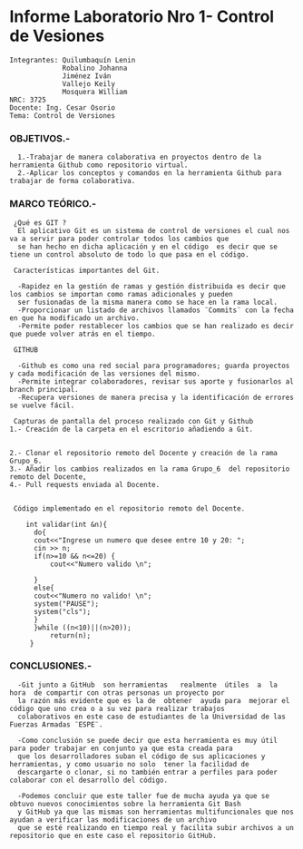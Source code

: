 # Informe Laboratorio Nro 1- Control de Vesiones
    Integrantes: Quilumbaquín Lenin
                 Robalino Johanna
                 Jiménez Iván
                 Vallejo Keily
                 Mosquera William 
    NRC: 3725
    Docente: Ing. Cesar Osorio
    Tema: Control de Versiones
###    OBJETIVOS.-
      1.-Trabajar de manera colaborativa en proyectos dentro de la herramienta Github como repositorio virtual.
      2.-Aplicar los conceptos y comandos en la herramienta Github para trabajar de forma colaborativa. 
###    MARCO TEÓRICO.-
    
     ¿Qué es GIT ?
      El aplicativo Git es un sistema de control de versiones el cual nos va a servir para poder controlar todos los cambios que 
      se han hecho en dicha aplicación y en el código  es decir que se tiene un control absoluto de todo lo que pasa en el código.
      
     Características importantes del Git.
     
      -Rapidez en la gestión de ramas y gestión distribuida es decir que los cambios se importan como ramas adicionales y pueden 
      ser fusionadas de la misma manera como se hace en la rama local.
      -Proporcionar un listado de archivos llamados ¨Commits¨ con la fecha en que ha modificado un archivo.
      -Permite poder restablecer los cambios que se han realizado es decir que puede volver atrás en el tiempo.
      
     GITHUB 
     
      -Github es como una red social para programadores; guarda proyectos y cada modificación de las versiones del mismo.
      -Permite integrar colaboradores, revisar sus aporte y fusionarlos al branch principal. 
      -Recupera versiones de manera precisa y la identificación de errores se vuelve fácil.
      
     Capturas de pantalla del proceso realizado con Git y Github
    1.- Creación de la carpeta en el escritorio añadiendo a Git.
    
    
    2.- Clonar el repositorio remoto del Docente y creación de la rama Grupo_6.
    3.- Añadir los cambios realizados en la rama Grupo_6  del repositorio remoto del Docente,
    4.- Pull requests enviada al Docente.


     Código implementado en el repositorio remoto del Docente. 
     
        int validar(int &n){
          do{
          cout<<"Ingrese un numero que desee entre 10 y 20: ";
          cin >> n;
          if(n>=10 && n<=20) {
              cout<<"Numero valido \n";

          }
          else{
          cout<<"Numero no valido! \n";
          system("PAUSE");
          system("cls");
          }
          }while ((n<10)||(n>20));
              return(n);
         }

 ###   CONCLUSIONES.-
      -Git junto a GitHub  son herramientas   realmente  útiles  a  la  hora  de compartir con otras personas un proyecto por 
      la razón más evidente que es la de  obtener  ayuda para  mejorar el código que uno crea o a su vez para realizar trabajos 
      colaborativos en este caso de estudiantes de la Universidad de las Fuerzas Armadas ¨ESPE¨.
      
      -Como conclusión se puede decir que esta herramienta es muy útil para poder trabajar en conjunto ya que esta creada para 
      que los desarrolladores suban el código de sus aplicaciones y herramientas, y como usuario no solo  tener la facilidad de 
      descargarte o clonar, si no también entrar a perfiles para poder colaborar con el desarrollo del código.
      
      -Podemos concluir que este taller fue de mucha ayuda ya que se obtuvo nuevos conocimientos sobre la herramienta Git Bash 
      y GitHub ya que las mismas son herramientas multifuncionales que nos ayudan a verificar las modificaciones de un archivo 
      que se esté realizando en tiempo real y facilita subir archivos a un repositorio que en este caso el repositorio GitHub.

  

             
